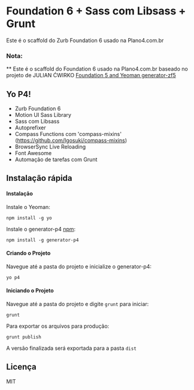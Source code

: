 # Foundation 6 + Sass com Libsass + Grunt

Este é o scaffold do Zurb Foundation 6 usado na Plano4.com.br

### Nota:

** Este é o scaffold do Foundation 6 usado na Plano4.com.br baseado no projeto de JULIAN ĆWIRKO [Foundation 5 and Yeoman generator-zf5](http://julian.io/foundation-5-and-yeoman/) 

## Yo P4!
* Zurb Foundation 6
* Motion UI Sass Library
* Sass com Libsass
* Autoprefixer
* Compass Functions com 'compass-mixins' (https://github.com/Igosuki/compass-mixins)
* BrowserSync Live Reloading
* Font Awesome
* Automação de tarefas com Grunt

## Instalação rápida

#### Instalação

Instale o Yeoman:

```
npm install -g yo
```

Instale o generator-p4 [npm](https://www.npmjs.com/package/generator-p4):

```
npm install -g generator-p4
```

#### Criando o Projeto

Navegue até a pasta do projeto e inicialize o generator-p4:

```
yo p4
```

#### Iniciando o Projeto

Navegue até a pasta do projeto e digite `grunt` para iniciar:

```
grunt
```

Para exportar os arquivos para produção:

```
grunt publish
```

A versão finalizada será exportada para a pasta `dist`

## Licença

MIT
